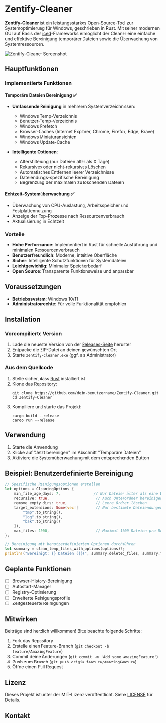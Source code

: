 # Zentify-Cleaner

**Zentify-Cleaner** ist ein leistungsstarkes Open-Source-Tool zur Systemoptimierung für Windows, geschrieben in Rust. Mit seiner modernen GUI auf Basis des [iced](https://github.com/iced-rs/iced)-Frameworks ermöglicht der Cleaner eine einfache und effektive Bereinigung temporärer Dateien sowie die Überwachung von Systemressourcen.

![Zentify-Cleaner Screenshot](assets/screenshot.png)

## Hauptfunktionen

### Implementierte Funktionen

#### Temporäre Dateien Bereinigung ✅
- **Umfassende Reinigung** in mehreren Systemverzeichnissen:
  - Windows Temp-Verzeichnis
  - Benutzer-Temp-Verzeichnis
  - Windows Prefetch
  - Browser-Caches (Internet Explorer, Chrome, Firefox, Edge, Brave)
  - Windows Miniaturansichten
  - Windows Update-Cache

- **Intelligente Optionen**:
  - Altersfilterung (nur Dateien älter als X Tage)
  - Rekursives oder nicht-rekursives Löschen
  - Automatisches Entfernen leerer Verzeichnisse
  - Dateiendungs-spezifische Bereinigung
  - Begrenzung der maximalen zu löschenden Dateien

#### Echtzeit-Systemüberwachung ✅
- Überwachung von CPU-Auslastung, Arbeitsspeicher und Festplattennutzung
- Anzeige der Top-Prozesse nach Ressourcenverbrauch
- Aktualisierung in Echtzeit

### Vorteile

- **Hohe Performance**: Implementiert in Rust für schnelle Ausführung und minimalen Ressourcenverbrauch
- **Benutzerfreundlich**: Moderne, intuitive Oberfläche 
- **Sicher**: Intelligente Schutzfunktionen für Systemdateien
- **Leichtgewichtig**: Minimaler Speicherbedarf
- **Open Source**: Transparente Funktionsweise und anpassbar

## Voraussetzungen

- **Betriebssystem**: Windows 10/11
- **Administratorrechte**: Für volle Funktionalität empfohlen

## Installation

### Vorcompilierte Version

1. Lade die neueste Version von der [Releases-Seite](https://github.com/dein-benutzername/Zentify-Cleaner/releases) herunter
2. Entpacke die ZIP-Datei an deinen gewünschten Ort
3. Starte `zentify-cleaner.exe` (ggf. als Administrator)

### Aus dem Quellcode

1. Stelle sicher, dass [Rust](https://www.rust-lang.org/tools/install) installiert ist
2. Klone das Repository:
   ```
   git clone https://github.com/dein-benutzername/Zentify-Cleaner.git
   cd Zentify-Cleaner
   ```
3. Kompiliere und starte das Projekt:
   ```
   cargo build --release
   cargo run --release
   ```

## Verwendung

1. Starte die Anwendung
2. Klicke auf "Jetzt bereinigen" im Abschnitt "Temporäre Dateien"
3. Aktiviere die Systemüberwachung mit dem entsprechenden Button

## Beispiel: Benutzerdefinierte Bereinigung

```rust
// Spezifische Reinigungsoptionen erstellen
let options = CleaningOptions {
    min_file_age_days: 7,               // Nur Dateien älter als eine Woche
    recursive: true,                     // Auch Unterordner bereinigen
    remove_empty_dirs: true,             // Leere Ordner löschen
    target_extensions: Some(vec![        // Nur bestimmte Dateiendungen löschen
        "tmp".to_string(), 
        "log".to_string(),
        "bak".to_string()
    ]),
    max_files: 1000,                     // Maximal 1000 Dateien pro Durchgang
};

// Bereinigung mit benutzerdefinierten Optionen durchführen
let summary = clean_temp_files_with_options(options)?;
println!("Bereinigt: {} Dateien ({})", summary.deleted_files, summary.formatted_size());
```

## Geplante Funktionen

- [ ] Browser-History-Bereinigung 
- [ ] Autostart-Manager
- [ ] Registry-Optimierung
- [ ] Erweiterte Reinigungsprofile
- [ ] Zeitgesteuerte Reinigungen

## Mitwirken

Beiträge sind herzlich willkommen! Bitte beachte folgende Schritte:

1. Fork das Repository
2. Erstelle einen Feature-Branch (`git checkout -b feature/AmazingFeature`)
3. Commit deine Änderungen (`git commit -m 'Add some AmazingFeature'`)
4. Push zum Branch (`git push origin feature/AmazingFeature`)
5. Öffne einen Pull Request

## Lizenz

Dieses Projekt ist unter der MIT-Lizenz veröffentlicht. Siehe [LICENSE](LICENSE) für Details.

## Kontakt